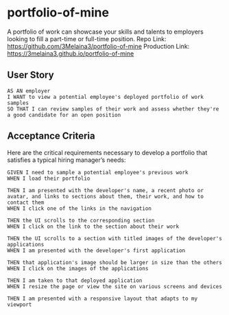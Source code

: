 # portfolio-of-mine
A portfolio of work can showcase your skills and talents to employers looking to fill a part-time or full-time position.
Repo Link:   https://github.com/3Melaina3/portfolio-of-mine
Production Link:  https://3melaina3.github.io/portfolio-of-mine

## User Story

```
AS AN employer
I WANT to view a potential employee's deployed portfolio of work samples
SO THAT I can review samples of their work and assess whether they're a good candidate for an open position
```


## Acceptance Criteria

Here are the critical requirements necessary to develop a portfolio that satisfies a typical hiring manager’s needs:

```
GIVEN I need to sample a potential employee's previous work
WHEN I load their portfolio

THEN I am presented with the developer's name, a recent photo or avatar, and links to sections about them, their work, and how to contact them
WHEN I click one of the links in the navigation

THEN the UI scrolls to the corresponding section
WHEN I click on the link to the section about their work

THEN the UI scrolls to a section with titled images of the developer's applications
WHEN I am presented with the developer's first application

THEN that application's image should be larger in size than the others
WHEN I click on the images of the applications

THEN I am taken to that deployed application
WHEN I resize the page or view the site on various screens and devices

THEN I am presented with a responsive layout that adapts to my viewport
```